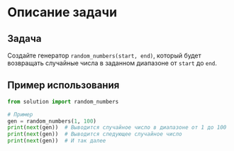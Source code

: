 # Описание задачи

## Задача

Создайте генератор `random_numbers(start, end)`, который будет возвращать случайные числа в заданном диапазоне от `start` до `end`.

## Пример использования

```python
from solution import random_numbers

# Пример
gen = random_numbers(1, 100)
print(next(gen))  # Выводится случайное число в диапазоне от 1 до 100
print(next(gen))  # Выводится следующее случайное число
print(next(gen))  # И так далее
